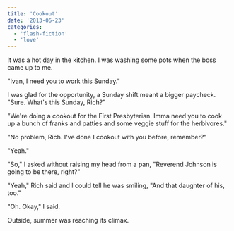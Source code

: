 ```yaml
---
title: 'Cookout'
date: '2013-06-23'
categories:
  - 'flash-fiction'
  - 'love'
---
```


It was a hot day in the kitchen. I was washing some pots when the boss came up
to me.

<!-- truncate -->

"Ivan, I need you to work this Sunday."

I was glad for the opportunity, a Sunday shift meant a bigger paycheck. "Sure.
What's this Sunday, Rich?"

"We're doing a cookout for the First Presbyterian. Imma need you to cook up a
bunch of franks and patties and some veggie stuff for the herbivores."

"No problem, Rich. I've done I cookout with you before, remember?"

"Yeah."

"So," I asked without raising my head from a pan, "Reverend Johnson is going to
be there, right?"

"Yeah," Rich said and I could tell he was smiling, "And that daughter of his,
too."

"Oh. Okay," I said.

Outside, summer was reaching its climax.
